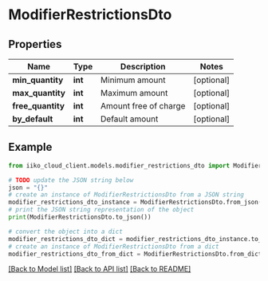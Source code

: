 # ModifierRestrictionsDto


## Properties

Name | Type | Description | Notes
------------ | ------------- | ------------- | -------------
**min_quantity** | **int** | Minimum amount | [optional] 
**max_quantity** | **int** | Maximum amount | [optional] 
**free_quantity** | **int** | Amount free of charge | [optional] 
**by_default** | **int** | Default amount | [optional] 

## Example

```python
from iiko_cloud_client.models.modifier_restrictions_dto import ModifierRestrictionsDto

# TODO update the JSON string below
json = "{}"
# create an instance of ModifierRestrictionsDto from a JSON string
modifier_restrictions_dto_instance = ModifierRestrictionsDto.from_json(json)
# print the JSON string representation of the object
print(ModifierRestrictionsDto.to_json())

# convert the object into a dict
modifier_restrictions_dto_dict = modifier_restrictions_dto_instance.to_dict()
# create an instance of ModifierRestrictionsDto from a dict
modifier_restrictions_dto_from_dict = ModifierRestrictionsDto.from_dict(modifier_restrictions_dto_dict)
```
[[Back to Model list]](../README.md#documentation-for-models) [[Back to API list]](../README.md#documentation-for-api-endpoints) [[Back to README]](../README.md)



